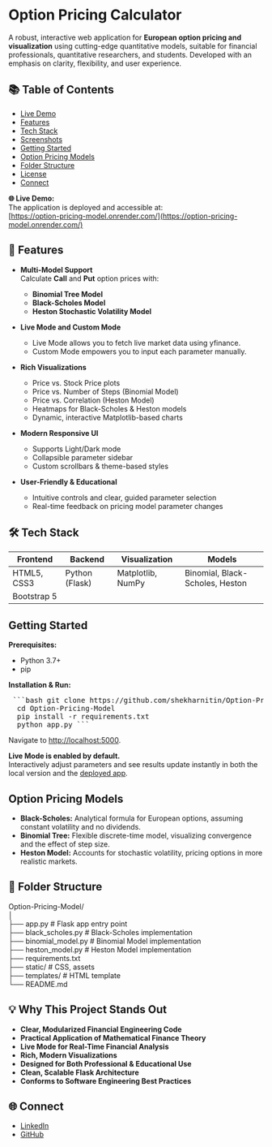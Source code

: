 # Option Pricing Calculator

A robust, interactive web application for **European option pricing and visualization** using cutting-edge quantitative models, suitable for financial professionals, quantitative researchers, and students. Developed with an emphasis on clarity, flexibility, and user experience.

## 📚 Table of Contents

- [Live Demo](#-live-demo)
- [Features](#-features)
- [Tech Stack](#-tech-stack)
- [Screenshots](#-screenshots)
- [Getting Started](#getting-started)
- [Option Pricing Models](#option-pricing-models)
- [Folder Structure](#folder-structure)
- [License](#license)
- [Connect](#connect)

**🌐 Live Demo:**  
The application is deployed and accessible at:  
[https://option-pricing-model.onrender.com/](https://option-pricing-model.onrender.com/)

## 🚀 Features

- **Multi-Model Support**  
  Calculate **Call** and **Put** option prices with:
  - **Binomial Tree Model**
  - **Black-Scholes Model**
  - **Heston Stochastic Volatility Model**

- **Live Mode and Custom Mode**
  - Live Mode allows you to fetch live market data using yfinance.
  - Custom Mode empowers you to input each parameter manually.

- **Rich Visualizations**
  - Price vs. Stock Price plots
  - Price vs. Number of Steps (Binomial Model)
  - Price vs. Correlation (Heston Model)
  - Heatmaps for Black-Scholes & Heston models
  - Dynamic, interactive Matplotlib-based charts

- **Modern Responsive UI**
  - Supports Light/Dark mode
  - Collapsible parameter sidebar
  - Custom scrollbars & theme-based styles

- **User-Friendly & Educational**
  - Intuitive controls and clear, guided parameter selection
  - Real-time feedback on pricing model parameter changes

## 🛠️ Tech Stack

| Frontend    | Backend        | Visualization      | Models                            |
|-------------|---------------|--------------------|------------------------------------|
| HTML5, CSS3 | Python (Flask)| Matplotlib, NumPy  | Binomial, Black-Scholes, Heston    |
| Bootstrap 5 |               |                    |                                    |

## Getting Started

**Prerequisites:**
- Python 3.7+
- pip

**Installation & Run:**

<pre> ```bash git clone https://github.com/shekharnitin/Option-Pricing-Model.git 
  cd Option-Pricing-Model 
  pip install -r requirements.txt 
  python app.py ``` </pre>

Navigate to [http://localhost:5000](http://localhost:5000).

**Live Mode is enabled by default.**  
Interactively adjust parameters and see results update instantly in both the local version and the [deployed app](https://option-pricing-model.onrender.com/).

## Option Pricing Models

- **Black-Scholes:** Analytical formula for European options, assuming constant volatility and no dividends.
- **Binomial Tree:** Flexible discrete-time model, visualizing convergence and the effect of step size.
- **Heston Model:** Accounts for stochastic volatility, pricing options in more realistic markets.

## 📂 Folder Structure

Option-Pricing-Model/<br>
│<br>
├── app.py # Flask app entry point<br>
├── black_scholes.py # Black-Scholes implementation<br>
├── binomial_model.py # Binomial Model implementation<br>
├── heston_model.py # Heston Model implementation<br>
├── requirements.txt<br>
├── static/ # CSS, assets<br>
├── templates/ # HTML template<br>
└── README.md

## 💡 Why This Project Stands Out

- **Clear, Modularized Financial Engineering Code**
- **Practical Application of Mathematical Finance Theory**
- **Live Mode for Real-Time Financial Analysis**
- **Rich, Modern Visualizations**
- **Designed for Both Professional & Educational Use**
- **Clean, Scalable Flask Architecture**
- **Conforms to Software Engineering Best Practices**

## 🌐 Connect

- [LinkedIn](https://www.linkedin.com/in/shekharnitin)
- [GitHub](https://github.com/shekharnitin)
